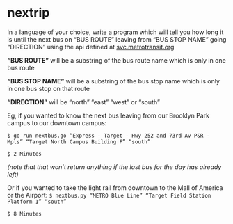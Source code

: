 # nextrip

In a language of your choice, write a program which will tell you how long it is until the next bus on “BUS ROUTE” leaving from “BUS STOP NAME” going “DIRECTION” using the api defined at [svc.metrotransit.org](http://svc.metrotransit.org/)

**“BUS ROUTE”** will be a substring of the bus route name which is only in one bus route

**“BUS STOP NAME”** will be a substring of the bus stop name which is only in one bus stop on that route

**“DIRECTION”** will be “north” “east” “west” or “south”

Eg, if you wanted to know the next bus leaving from our Brooklyn Park campus to our downtown campus:

``
$ go run nextbus.go “Express - Target - Hwy 252 and 73rd Av P&R - Mpls” “Target North Campus Building F” “south”
``

``
$ 2 Minutes
``

_(note that that won’t return anything if the last bus for the day has already left)_

Or if you wanted to take the light rail from downtown to the Mall of America or the Airport:
``
$ nextbus.py “METRO Blue Line” “Target Field Station Platform 1” “south”
 ``
 
 ``
$ 8 Minutes
``
